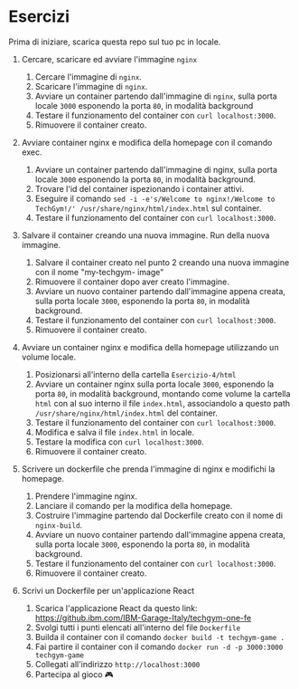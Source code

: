 # Esercizi
Prima di iniziare, scarica questa repo sul tuo pc in locale.

1. Cercare, scaricare ed avviare l'immagine `nginx`
   1. Cercare l'immagine di `nginx`.
   2. Scaricare l'immagine di `nginx`.
   3. Avviare un container partendo dall'immagine di `nginx`, sulla porta locale `3000` esponendo la porta `80`, in modalità background
   4. Testare il funzionamento del container con  `curl localhost:3000`.
   5. Rimuovere il container creato.
 
2. Avviare container nginx e modifica della homepage con il comando exec.
   1. Avviare un container partendo dall'immagine di nginx, sulla porta locale `3000` esponendo la porta `80`, in modalità background.
   2. Trovare l'id del container ispezionando i container attivi.
   3. Eseguire il comando `sed -i -e's/Welcome to nginx!/Welcome to TechGym!/' /usr/share/nginx/html/index.html` sul container.
   4. Testare il funzionamento del container con  `curl localhost:3000`.
  
3. Salvare il container creando una nuova immagine. Run della nuova immagine.
   1. Salvare il container creato nel punto 2 creando una nuova immagine con il nome "my-techgym-  image"
   2. Rimuovere il container dopo aver creato l'immagine.
   3. Avviare un nuovo container partendo dall'immagine appena creata, sulla porta locale `3000`, esponendo la porta `80`, in modalità background.
   4. Testare il funzionamento del container con  `curl localhost:3000`.
   5. Rimuovere il container creato.
  
4. Avviare un container nginx e modifica della homepage utilizzando un volume locale.
   1. Posizionarsi all'interno della cartella `Esercizio-4/html`
   2. Avviare un container nginx sulla porta locale `3000`, esponendo la porta `80`, in modalità background, montando come volume la cartella `html` con al suo interno il file `index.html`, associandolo a questo path `/usr/share/nginx/html/index.html` del container.
   3. Testare il funzionamento del container con  `curl localhost:3000`.
   4. Modifica e salva il file `index.html` in locale.
   5. Testare la modifica con  `curl localhost:3000`.
   6. Rimuovere il container creato.
 
5. Scrivere un dockerfile che prenda l'immagine di nginx e modifichi la homepage. 
   1. Prendere l'immagine nginx.
   2. Lanciare il comando per la modifica della homepage.
   3. Costruire l'immagine partendo dal Dockerfile creato con il nome di `nginx-build`.
   4. Avviare un nuovo container partendo dall'immagine appena creata, sulla porta locale `3000`, esponendo la porta `80`, in modalità background.
   5. Testare il funzionamento del container con  `curl localhost:3000`.
   6. Rimuovere il container creato.

6. Scrivi un Dockerfile per un'applicazione React
   1. Scarica l'applicazione React da questo link: https://github.ibm.com/IBM-Garage-Italy/techgym-one-fe
   2. Svolgi tutti i punti elencati all'interno del file `Dockerfile`
   4. Builda il container con il comando `docker build -t techgym-game .`
   5. Fai partire il container con il comando `docker run -d -p 3000:3000 techgym-game`
   6. Collegati all'indirizzo `http://localhost:3000`
   7. Partecipa al gioco 🎮
